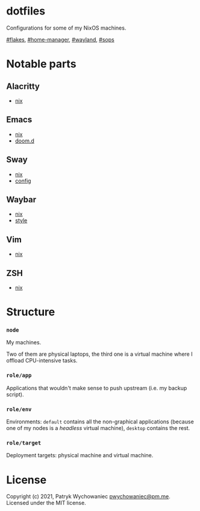 # dotfiles

Configurations for some of my NixOS machines.

[#flakes](https://nixos.wiki/wiki/Flakes), [#home-manager](https://github.com/nix-community/home-manager), [#wayland](https://nixos.wiki/wiki/Sway), [#sops](https://github.com/Mic92/sops-nix)

# Notable parts

## Alacritty

- [nix](role/env/desktop/home/alacritty.nix)

## Emacs

- [nix](role/env/desktop/home/emacs.nix)
- [doom.d](role/env/desktop/home/emacs/doom.d)

## Sway

- [nix](role/env/desktop/home/sway.nix)
- [config](role/env/desktop/home/sway/config)

## Waybar

- [nix](role/env/desktop/home/waybar.nix)
- [style](role/env/desktop/home/waybar/style.css)

## Vim

- [nix](role/env/default/home/vim.nix)

## ZSH

- [nix](role/env/default/home/zsh.nix)

# Structure

### `node`

My machines.

Two of them are physical laptops, the third one is a virtual machine where I offload CPU-intensive tasks.

### `role/app`

Applications that wouldn't make sense to push upstream (i.e. my backup script).

### `role/env`

Environments: `default` contains all the non-graphical applications (because one of my nodes is a _headless_ virtual machine), `desktop` contains the rest.

### `role/target`

Deployment targets: physical machine and virtual machine.

# License

Copyright (c) 2021, Patryk Wychowaniec <pwychowaniec@pm.me>.    
Licensed under the MIT license.

